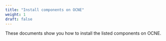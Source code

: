 ```yaml
---
title: "Install components on OCNE"
weight: 1
draft: false
---
```


These documents show you how to install the listed components on OCNE. 
